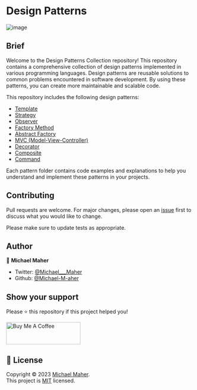 # Design Patterns

![image](https://miro.medium.com/v2/resize:fit:720/format:webp/1*t9pXNsn5rUaeECmNTA1m0Q.png)

## Brief
Welcome to the Design Patterns Collection repository! This repository contains a comprehensive collection of design patterns implemented in various programming languages. Design patterns are reusable solutions to common problems encountered in software development. By using these patterns, you can create more maintainable and scalable code.

This repository includes the following design patterns:

- [Template](https://github.com/Michael-M-aher/Design-Patterns/tree/main/Template_Pattern)
- [Strategy](https://github.com/Michael-M-aher/Design-Patterns/tree/main/Strategy_Pattern)
- [Observer](https://github.com/Michael-M-aher/Design-Patterns/tree/main/Observer_Pattern)
- [Factory Method](https://github.com/Michael-M-aher/Design-Patterns/tree/main/Factory_Method_Pattern)
- [Abstract Factory](https://github.com/Michael-M-aher/Design-Patterns/tree/main/Abstract_Factory_Pattern)
- [MVC (Model-View-Controller)](https://github.com/Michael-M-aher/Design-Patterns/tree/main/MVC_Pattern)
- [Decorator](https://github.com/Michael-M-aher/Design-Patterns/tree/main/Decorator_Pattern)
- [Composite](https://github.com/Michael-M-aher/Design-Patterns/tree/main/Composite_Pattern)
- [Command](https://github.com/Michael-M-aher/Design-Patterns/tree/main/Command_Pattern)

Each pattern folder contains code examples and explanations to help you understand and implement these patterns in your projects.

## Contributing
Pull requests are welcome. For major changes, please open an [issue](https://github.com/Michael-M-aher/Design-Patterns/issues) first to discuss what you would like to change.

Please make sure to update tests as appropriate.


## Author

👤 **Michael Maher**

- Twitter: [@Michael___Maher](https://twitter.com/Michael___Maher)
- Github: [@Michael-M-aher](https://github.com/Michael-M-aher)

## Show your support

Please ⭐️ this repository if this project helped you!

<a href="https://www.buymeacoffee.com/michael.maher" target="_blank"><img src="https://cdn.buymeacoffee.com/buttons/v2/default-yellow.png" alt="Buy Me A Coffee" height="60px" width="200" ></a>

## 📝 License

Copyright © 2023 [Michael Maher](https://github.com/Michael-M-aher).<br />
This project is [MIT](https://github.com/Michael-M-aher/Design-Patterns/blob/main/LICENSE) licensed.